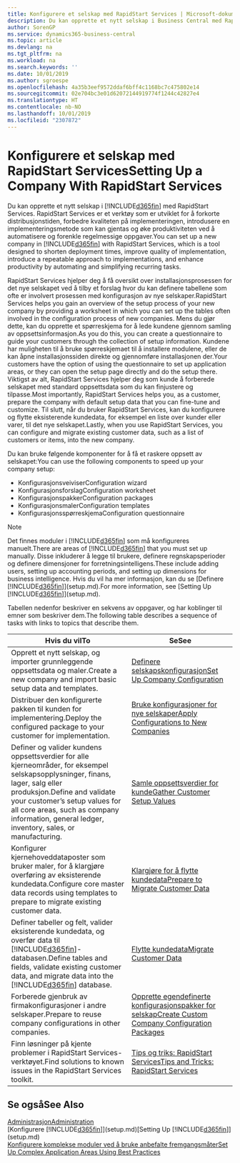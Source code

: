```yaml
---
title: Konfigurere et selskap med RapidStart Services | Microsoft-dokumentasjon
description: Du kan opprette et nytt selskap i Business Central med RapidStart Services. RapidStart Services er et verktøy som er utviklet for å forkorte distribusjonstiden, forbedre kvaliteten på implementeringen, introdusere en implementeringsmetode som kan gjentas og øke produktiviteten ved å automatisere og forenkle regelmessige oppgaver.
author: SorenGP
ms.service: dynamics365-business-central
ms.topic: article
ms.devlang: na
ms.tgt_pltfrm: na
ms.workload: na
ms.search.keywords: ''
ms.date: 10/01/2019
ms.author: sgroespe
ms.openlocfilehash: 4a35b3eef9572ddaf6bff4c1168bc7c475802e14
ms.sourcegitcommit: 02e704bc3e01d62072144919774f1244c42827e4
ms.translationtype: HT
ms.contentlocale: nb-NO
ms.lasthandoff: 10/01/2019
ms.locfileid: "2307872"
---
```

# <a name="setting-up-a-company-with-rapidstart-services"></a><span data-ttu-id="52334-103">Konfigurere et selskap med RapidStart Services</span><span class="sxs-lookup"><span data-stu-id="52334-103">Setting Up a Company With RapidStart Services</span></span>
<span data-ttu-id="52334-104">Du kan opprette et nytt selskap i [!INCLUDE[d365fin](includes/d365fin_md.md)] med RapidStart Services. RapidStart Services er et verktøy som er utviklet for å forkorte distribusjonstiden, forbedre kvaliteten på implementeringen, introdusere en implementeringsmetode som kan gjentas og øke produktiviteten ved å automatisere og forenkle regelmessige oppgaver.</span><span class="sxs-lookup"><span data-stu-id="52334-104">You can set up a new company in [!INCLUDE[d365fin](includes/d365fin_md.md)] with RapidStart Services, which is a tool designed to shorten deployment times, improve quality of implementation, introduce a repeatable approach to implementations, and enhance productivity by automating and simplifying recurring tasks.</span></span>  

<span data-ttu-id="52334-105">RapidStart Services hjelper deg å få oversikt over installasjonsprosessen for det nye selskapet ved å tilby et forslag hvor du kan definere tabellene som ofte er involvert prosessen med konfigurasjon av nye selskaper.</span><span class="sxs-lookup"><span data-stu-id="52334-105">RapidStart Services helps you gain an overview of the setup process of your new company by providing a worksheet in which you can set up the tables often involved in the configuration process of new companies.</span></span> <span data-ttu-id="52334-106">Mens du gjør dette, kan du opprette et spørreskjema for å lede kundene gjennom samling av oppsettsinformasjon.</span><span class="sxs-lookup"><span data-stu-id="52334-106">As you do this, you can create a questionnaire to guide your customers through the collection of setup information.</span></span> <span data-ttu-id="52334-107">Kundene har muligheten til å bruke spørreskjemaet til å installere modulene, eller de kan åpne installasjonssiden direkte og gjennomføre installasjonen der.</span><span class="sxs-lookup"><span data-stu-id="52334-107">Your customers have the option of using the questionnaire to set up application areas, or they can open the setup page directly and do the setup there.</span></span> <span data-ttu-id="52334-108">Viktigst av alt, RapidStart Services hjelper deg som kunde å forberede selskapet med standard oppsettsdata som du kan finjustere og tilpasse.</span><span class="sxs-lookup"><span data-stu-id="52334-108">Most importantly, RapidStart Services helps you, as a customer, prepare the company with default setup data that you can fine-tune and customize.</span></span> <span data-ttu-id="52334-109">Til slutt, når du bruker RapidStart Services, kan du konfigurere og flytte eksisterende kundedata, for eksempel en liste over kunder eller varer, til det nye selskapet.</span><span class="sxs-lookup"><span data-stu-id="52334-109">Lastly, when you use RapidStart Services, you can configure and migrate existing customer data, such as a list of customers or items, into the new company.</span></span>

<span data-ttu-id="52334-110">Du kan bruke følgende komponenter for å få et raskere oppsett av selskapet:</span><span class="sxs-lookup"><span data-stu-id="52334-110">You can use the following components to speed up your company setup:</span></span>  

-   <span data-ttu-id="52334-111">Konfigurasjonsveiviser</span><span class="sxs-lookup"><span data-stu-id="52334-111">Configuration wizard</span></span>  
-   <span data-ttu-id="52334-112">Konfigurasjonsforslag</span><span class="sxs-lookup"><span data-stu-id="52334-112">Configuration worksheet</span></span>  
-   <span data-ttu-id="52334-113">Konfigurasjonspakker</span><span class="sxs-lookup"><span data-stu-id="52334-113">Configuration packages</span></span>  
-   <span data-ttu-id="52334-114">Konfigurasjonsmaler</span><span class="sxs-lookup"><span data-stu-id="52334-114">Configuration templates</span></span>  
-   <span data-ttu-id="52334-115">Konfigurasjonsspørreskjema</span><span class="sxs-lookup"><span data-stu-id="52334-115">Configuration questionnaire</span></span>  

> [!Note]  
>  <span data-ttu-id="52334-116">Det finnes moduler i [!INCLUDE[d365fin](includes/d365fin_md.md)] som må konfigureres manuelt.</span><span class="sxs-lookup"><span data-stu-id="52334-116">There are areas of [!INCLUDE[d365fin](includes/d365fin_md.md)] that you must set up manually.</span></span> <span data-ttu-id="52334-117">Disse inkluderer å legge til brukere, definere regnskapsperioder og definere dimensjoner for forretningsintelligens.</span><span class="sxs-lookup"><span data-stu-id="52334-117">These include adding users, setting up accounting periods, and setting up dimensions for business intelligence.</span></span> <span data-ttu-id="52334-118">Hvis du vil ha mer informasjon, kan du se [Definere [!INCLUDE[d365fin](includes/d365fin_md.md)]](setup.md).</span><span class="sxs-lookup"><span data-stu-id="52334-118">For more information, see [Setting Up [!INCLUDE[d365fin](includes/d365fin_md.md)]](setup.md).</span></span>

 <span data-ttu-id="52334-119">Tabellen nedenfor beskriver en sekvens av oppgaver, og har koblinger til emner som beskriver dem.</span><span class="sxs-lookup"><span data-stu-id="52334-119">The following table describes a sequence of tasks with links to topics that describe them.</span></span>

|<span data-ttu-id="52334-120">**Hvis du vil**</span><span class="sxs-lookup"><span data-stu-id="52334-120">**To**</span></span>|<span data-ttu-id="52334-121">**Se**</span><span class="sxs-lookup"><span data-stu-id="52334-121">**See**</span></span>|  
|------------|-------------|  
|<span data-ttu-id="52334-122">Opprett et nytt selskap, og importer grunnleggende oppsettsdata og maler.</span><span class="sxs-lookup"><span data-stu-id="52334-122">Create a new company and import basic setup data and templates.</span></span>|[<span data-ttu-id="52334-123">Definere selskapskonfigurasjon</span><span class="sxs-lookup"><span data-stu-id="52334-123">Set Up Company Configuration</span></span>](admin-set-up-company-configuration.md)|  
|<span data-ttu-id="52334-124">Distribuer den konfigurerte pakken til kunden for implementering.</span><span class="sxs-lookup"><span data-stu-id="52334-124">Deploy the configured package to your customer for implementation.</span></span>|[<span data-ttu-id="52334-125">Bruke konfigurasjoner for nye selskaper</span><span class="sxs-lookup"><span data-stu-id="52334-125">Apply Configurations to New Companies</span></span>](admin-apply-configuration-to-new-companies.md)|
|<span data-ttu-id="52334-126">Definer og valider kundens oppsettsverdier for alle kjerneområder, for eksempel selskapsopplysninger, finans, lager, salg eller produksjon.</span><span class="sxs-lookup"><span data-stu-id="52334-126">Define and validate your customer’s setup values for all core areas, such as company information, general ledger, inventory, sales, or manufacturing.</span></span>|[<span data-ttu-id="52334-127">Samle oppsettsverdier for kunde</span><span class="sxs-lookup"><span data-stu-id="52334-127">Gather Customer Setup Values</span></span>](admin-gather-customer-setup-values.md)|  
|<span data-ttu-id="52334-128">Konfigurer kjernehoveddataposter som bruker maler, for å klargjøre overføring av eksisterende kundedata.</span><span class="sxs-lookup"><span data-stu-id="52334-128">Configure core master data records using templates to prepare to migrate existing customer data.</span></span>|[<span data-ttu-id="52334-129">Klargjøre for å flytte kundedata</span><span class="sxs-lookup"><span data-stu-id="52334-129">Prepare to Migrate Customer Data</span></span>](admin-use-templates-to-prepare-customer-data-for-migration.md)|  
|<span data-ttu-id="52334-130">Definer tabeller og felt, valider eksisterende kundedata, og overfør data til [!INCLUDE[d365fin](includes/d365fin_md.md)]-databasen.</span><span class="sxs-lookup"><span data-stu-id="52334-130">Define tables and fields, validate existing customer data, and migrate data into the [!INCLUDE[d365fin](includes/d365fin_md.md)] database.</span></span>|[<span data-ttu-id="52334-131">Flytte kundedata</span><span class="sxs-lookup"><span data-stu-id="52334-131">Migrate Customer Data</span></span>](admin-migrate-customer-data.md)|
|<span data-ttu-id="52334-132">Forberede gjenbruk av firmakonfigurasjoner i andre selskaper.</span><span class="sxs-lookup"><span data-stu-id="52334-132">Prepare to reuse company configurations in other companies.</span></span>|[<span data-ttu-id="52334-133">Opprette egendefinerte konfigurasjonspakker for selskap</span><span class="sxs-lookup"><span data-stu-id="52334-133">Create Custom Company Configuration Packages</span></span>](admin-how-to-create-custom-company-configuration-packages.md)|
|<span data-ttu-id="52334-134">Finn løsninger på kjente problemer i RapidStart Services-verktøyet.</span><span class="sxs-lookup"><span data-stu-id="52334-134">Find solutions to known issues in the RapidStart Services toolkit.</span></span>|[<span data-ttu-id="52334-135">Tips og triks: RapidStart Services</span><span class="sxs-lookup"><span data-stu-id="52334-135">Tips and Tricks: RapidStart Services</span></span>](admin-tips-and-tricks-rapidstart-services.md)|  

## <a name="see-also"></a><span data-ttu-id="52334-136">Se også</span><span class="sxs-lookup"><span data-stu-id="52334-136">See Also</span></span>  
[<span data-ttu-id="52334-137">Administrasjon</span><span class="sxs-lookup"><span data-stu-id="52334-137">Administration</span></span>](admin-setup-and-administration.md)  
<span data-ttu-id="52334-138">[Konfigurere [!INCLUDE[d365fin](includes/d365fin_md.md)]](setup.md)</span><span class="sxs-lookup"><span data-stu-id="52334-138">[Setting Up [!INCLUDE[d365fin](includes/d365fin_md.md)]](setup.md)</span></span>  
[<span data-ttu-id="52334-139">Konfigurere komplekse moduler ved å bruke anbefalte fremgangsmåter</span><span class="sxs-lookup"><span data-stu-id="52334-139">Set Up Complex Application Areas Using Best Practices</span></span>](set-up-complex-application-areas-using-best-practices.md)   
